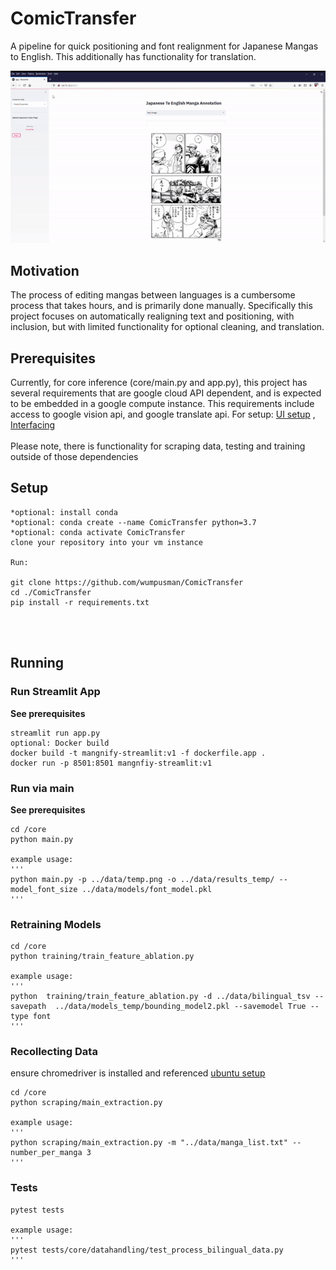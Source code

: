# ComicTransfer
A pipeline for quick positioning and font realignment for Japanese Mangas to English. This additionally has 
functionality for translation.

![](https://github.com/wumpusman/ComicTransfer/blob/experimental/gif_project.gif)
## Motivation
The process of editing mangas between languages is a cumbersome process 
that takes hours, and is primarily done manually.
Specifically this project focuses on automatically realigning text and positioning,
with inclusion, but with limited functionality for optional cleaning, and translation.

## Prerequisites
Currently, for core inference (core/main.py and app.py), this project has several requirements that are google cloud API dependent, and is expected to
be embedded in a google compute instance. This requirements include access to google vision api, and google translate api. 
For setup: [UI setup](https://cloud.google.com/compute/docs/quickstart-linux) , 
[Interfacing](https://cloud.google.com/compute/docs/ssh-in-browser)
<br><br>
Please note, there is functionality for scraping data, testing and  training outside of those
dependencies


## Setup
    *optional: install conda
    *optional: conda create --name ComicTransfer python=3.7
    *optional: conda activate ComicTransfer
    clone your repository into your vm instance

    Run:
    
    git clone https://github.com/wumpusman/ComicTransfer
    cd ./ComicTransfer
    pip install -r requirements.txt
<br><br>

## Running

### Run Streamlit App
**See prerequisites**

    streamlit run app.py
    optional: Docker build
    docker build -t mangnify-streamlit:v1 -f dockerfile.app .
    docker run -p 8501:8501 mangnfiy-streamlit:v1

### Run via main
**See prerequisites**

    cd /core
    python main.py 
    
    example usage:
    '''
    python main.py -p ../data/temp.png -o ../data/results_temp/ --model_font_size ../data/models/font_model.pkl
    '''
    
### Retraining Models
    cd /core
    python training/train_feature_ablation.py 
    
    example usage:
    '''
    python  training/train_feature_ablation.py -d ../data/bilingual_tsv --savepath  ../data/models_temp/bounding_model2.pkl --savemodel True --type font
    '''

### Recollecting Data
ensure chromedriver is installed and referenced [ubuntu setup](https://www.srcmake.com/home/selenium-python-chromedriver-ubuntu)
    
    cd /core
    python scraping/main_extraction.py
    
    example usage:
    '''
    python scraping/main_extraction.py -m "../data/manga_list.txt" --number_per_manga 3
    '''

   
### Tests
    pytest tests
    
    example usage:
    '''
    pytest tests/core/datahandling/test_process_bilingual_data.py
    ''' 

